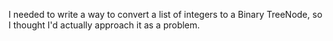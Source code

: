 I needed to write a way to convert a list of integers to a Binary TreeNode, so I thought I'd actually approach it as a problem.
